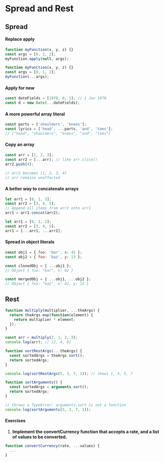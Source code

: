 # Spread and Rest

## Spread

#### Replace apply

```js
function myFunction(x, y, z) {}
const args = [0, 1, 2];
myFunction.apply(null, args);

function myFunction(x, y, z) {}
const args = [0, 1, 2];
myFunction(...args);
```

#### Apply for new

```js
const dateFields = [1970, 0, 1]; // 1 Jan 1970
const d = new Date(...dateFields);
```

#### A more powerful array literal

```js
const parts = ['shoulders', 'knees'];
const lyrics = ['head', ...parts, 'and', 'toes'];
// ["head", "shoulders", "knees", "and", "toes"]
```

#### Copy an array

```js
const arr = [1, 2, 3];
const arr2 = [...arr]; // like arr.slice()
arr2.push(4);

// arr2 becomes [1, 2, 3, 4]
// arr remains unaffected
```

#### A better way to concatenate arrays

```js
let arr1 = [0, 1, 2];
const arr2 = [3, 4, 5];
// Append all items from arr2 onto arr1
arr1 = arr1.concat(arr2);
```

```js
let arr1 = [0, 1, 2];
const arr2 = [3, 4, 5];
arr1 = [...arr1, ...arr2];
```

#### Spread in object literals

```js
const obj1 = { foo: 'bar', x: 42 };
const obj2 = { foo: 'baz', y: 13 };

const clonedObj = { ...obj1 };
// Object { foo: "bar", x: 42 }

const mergedObj = { ...obj1, ...obj2 };
// Object { foo: "baz", x: 42, y: 13 }
```

## Rest

```js
function multiply(multiplier, ...theArgs) {
  return theArgs.map(function(element) {
    return multiplier * element;
  });
}

const arr = multiply(2, 1, 2, 3);
console.log(arr); // [2, 4, 6]
```

```js
function sortRestArgs(...theArgs) {
  const sortedArgs = theArgs.sort();
  return sortedArgs;
}

console.log(sortRestArgs(5, 3, 7, 1)); // shows 1, 3, 5, 7
```

```js
function sortArguments() {
  const sortedArgs = arguments.sort();
  return sortedArgs;
}

// throws a TypeError: arguments.sort is not a function
console.log(sortArguments(5, 3, 7, 1));
```

#### Exercises

1.  **Implement the convertCurrency function that accepts a rate, and a list of values to be converted.**

```js
function convertCurrency(rate, ...values) {
  ...
}
```
